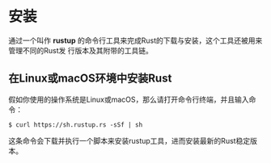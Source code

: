 安装
================================================================================
通过一个叫作 **rustup** 的命令行工具来完成Rust的下载与安装，这个工具还被用来管理不同的Rust发
行版本及其附带的工具链。

## 在Linux或macOS环境中安装Rust
假如你使用的操作系统是Linux或macOS，那么请打开命令行终端，并且输入命令：
```shell
$ curl https://sh.rustup.rs -sSf | sh
```
这条命令会下载并执行一个脚本来安装rustup工具，进而安装最新的Rust稳定版本。